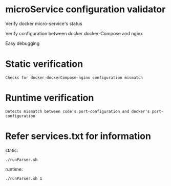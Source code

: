 # microService configuration validator
Verify docker micro-service's status

Verify configuration between docker docker-Compose and nginx 
   
Easy debugging

# Static verification 
   
	Checks for docker-dockerCompose-nginx configuration mismatch

# Runtime verification    
   
	Detects mismatch between code's port-configuration and docker's port-configuration
   
# Refer services.txt for information

static:
   
	./runParser.sh
runtime:
   
	./runParser.sh 1

